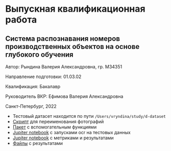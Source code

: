 # Выпускная квалификационная работа

## Система распознавания номеров производственных объектов на основе глубокого обучения

Автор: Рындина Валерия Александровна, гр. M34351

Направление подготовки: 01.03.02

Квалификация: Бакалавр

Руководитель ВКР: Ефимова Валерия Александровна

Санкт-Петербург, 2022



* Тестовый датасет находится по пути `/Users/vryndina/study/d-dataset`
* [Скрипт](rename.sh) для переименования фотографий
* [Пакет](/utils) с вспомогательным функциями
* [Jupiter notebook](ocrResearch.ipynb) с запусками ocr на тестовых данных
* [Jupiter notebook](Metrics.ipynb) с метриками и результатами
* [Файлы](/data) с результатами

